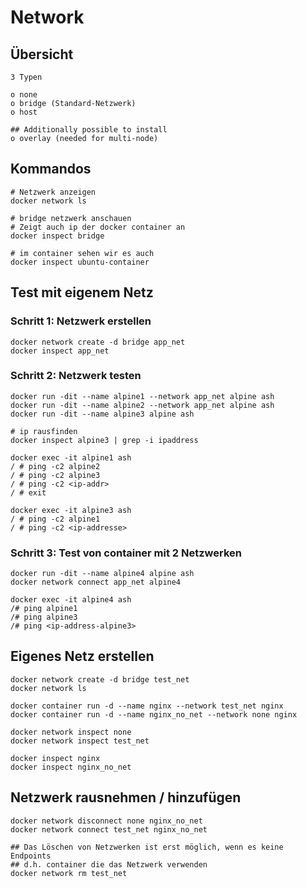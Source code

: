 # Network 

## Übersicht

```
3 Typen 

o none
o bridge (Standard-Netzwerk) 
o host 

## Additionally possible to install
o overlay (needed for multi-node)

```


## Kommandos 

```
# Netzwerk anzeigen 
docker network ls 

# bridge netzwerk anschauen 
# Zeigt auch ip der docker container an  
docker inspect bridge

# im container sehen wir es auch
docker inspect ubuntu-container 

```

## Test mit eigenem Netz  

### Schritt 1: Netzwerk erstellen 

```
docker network create -d bridge app_net 
docker inspect app_net 
```


### Schritt 2: Netzwerk testen  

```
docker run -dit --name alpine1 --network app_net alpine ash  
docker run -dit --name alpine2 --network app_net alpine ash
docker run -dit --name alpine3 alpine ash 

# ip rausfinden 
docker inspect alpine3 | grep -i ipaddress 

docker exec -it alpine1 ash
/ # ping -c2 alpine2 
/ # ping -c2 alpine3 
/ # ping -c2 <ip-addr>
/ # exit

docker exec -it alpine3 ash
/ # ping -c2 alpine1 
/ # ping -c2 <ip-addresse>

```

### Schritt 3: Test von container mit 2 Netzwerken 

```
docker run -dit --name alpine4 alpine ash 
docker network connect app_net alpine4 

docker exec -it alpine4 ash 
/# ping alpine1
/# ping alpine3
/# ping <ip-address-alpine3>
```



## Eigenes Netz erstellen 

```
docker network create -d bridge test_net 
docker network ls 

docker container run -d --name nginx --network test_net nginx
docker container run -d --name nginx_no_net --network none nginx 

docker network inspect none 
docker network inspect test_net 

docker inspect nginx 
docker inspect nginx_no_net 

```

## Netzwerk rausnehmen / hinzufügen 

```
docker network disconnect none nginx_no_net
docker network connect test_net nginx_no_net 

## Das Löschen von Netzwerken ist erst möglich, wenn es keine Endpoints 
## d.h. container die das Netzwerk verwenden 
docker network rm test_net 
```


